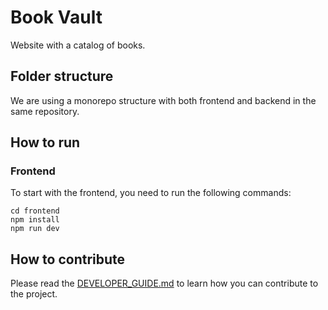 # Book Vault

Website with a catalog of books.

## Folder structure

We are using a monorepo structure with both frontend and backend in the same repository.

## How to run

### Frontend

To start with the frontend, you need to run the following commands:

```
cd frontend
npm install
npm run dev
```

## How to contribute

Please read the [DEVELOPER_GUIDE.md](./DEVELOPER_GUIDE.md) to learn how you can contribute to the project.

